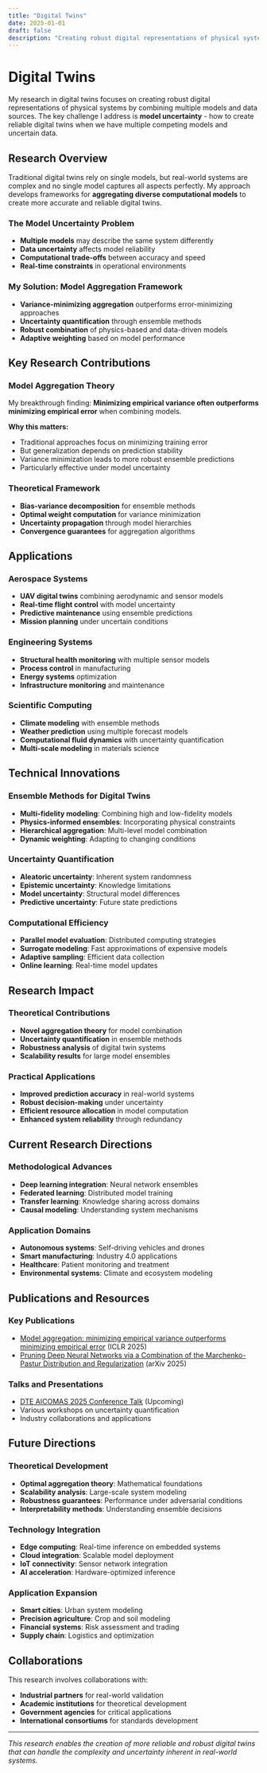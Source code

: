 ```yaml
---
title: "Digital Twins"
date: 2025-01-01
draft: false
description: "Creating robust digital representations of physical systems by combining multiple models and data sources"
---
```


# Digital Twins

My research in digital twins focuses on creating robust digital representations of physical systems by combining multiple models and data sources. The key challenge I address is **model uncertainty** - how to create reliable digital twins when we have multiple competing models and uncertain data.

## Research Overview

Traditional digital twins rely on single models, but real-world systems are complex and no single model captures all aspects perfectly. My approach develops frameworks for **aggregating diverse computational models** to create more accurate and reliable digital twins.

### The Model Uncertainty Problem
- **Multiple models** may describe the same system differently
- **Data uncertainty** affects model reliability
- **Computational trade-offs** between accuracy and speed
- **Real-time constraints** in operational environments

### My Solution: Model Aggregation Framework
- **Variance-minimizing aggregation** outperforms error-minimizing approaches
- **Uncertainty quantification** through ensemble methods
- **Robust combination** of physics-based and data-driven models
- **Adaptive weighting** based on model performance

## Key Research Contributions

### Model Aggregation Theory
My breakthrough finding: **Minimizing empirical variance often outperforms minimizing empirical error** when combining models.

**Why this matters:**
- Traditional approaches focus on minimizing training error
- But generalization depends on prediction stability
- Variance minimization leads to more robust ensemble predictions
- Particularly effective under model uncertainty

### Theoretical Framework
- **Bias-variance decomposition** for ensemble methods
- **Optimal weight computation** for variance minimization
- **Uncertainty propagation** through model hierarchies
- **Convergence guarantees** for aggregation algorithms

## Applications

### Aerospace Systems
- **UAV digital twins** combining aerodynamic and sensor models
- **Real-time flight control** with model uncertainty
- **Predictive maintenance** using ensemble predictions
- **Mission planning** under uncertain conditions

### Engineering Systems
- **Structural health monitoring** with multiple sensor models
- **Process control** in manufacturing
- **Energy systems** optimization
- **Infrastructure monitoring** and maintenance

### Scientific Computing
- **Climate modeling** with ensemble methods
- **Weather prediction** using multiple forecast models
- **Computational fluid dynamics** with uncertainty quantification
- **Multi-scale modeling** in materials science

## Technical Innovations

### Ensemble Methods for Digital Twins
- **Multi-fidelity modeling**: Combining high and low-fidelity models
- **Physics-informed ensembles**: Incorporating physical constraints
- **Hierarchical aggregation**: Multi-level model combination
- **Dynamic weighting**: Adapting to changing conditions

### Uncertainty Quantification
- **Aleatoric uncertainty**: Inherent system randomness
- **Epistemic uncertainty**: Knowledge limitations
- **Model uncertainty**: Structural model differences
- **Predictive uncertainty**: Future state predictions

### Computational Efficiency
- **Parallel model evaluation**: Distributed computing strategies
- **Surrogate modeling**: Fast approximations of expensive models
- **Adaptive sampling**: Efficient data collection
- **Online learning**: Real-time model updates

## Research Impact

### Theoretical Contributions
- **Novel aggregation theory** for model combination
- **Uncertainty quantification** in ensemble methods
- **Robustness analysis** of digital twin systems
- **Scalability results** for large model ensembles

### Practical Applications
- **Improved prediction accuracy** in real-world systems
- **Robust decision-making** under uncertainty
- **Efficient resource allocation** in model computation
- **Enhanced system reliability** through redundancy

## Current Research Directions

### Methodological Advances
- **Deep learning integration**: Neural network ensembles
- **Federated learning**: Distributed model training
- **Transfer learning**: Knowledge sharing across domains
- **Causal modeling**: Understanding system mechanisms

### Application Domains
- **Autonomous systems**: Self-driving vehicles and drones
- **Smart manufacturing**: Industry 4.0 applications
- **Healthcare**: Patient monitoring and treatment
- **Environmental systems**: Climate and ecosystem modeling

## Publications and Resources

### Key Publications
- [Model aggregation: minimizing empirical variance outperforms minimizing empirical error](/publications/model-aggregation-minimizing-empirical-variance-outperforms-minimizing-empirical-error/) (ICLR 2025)
- [Pruning Deep Neural Networks via a Combination of the Marchenko-Pastur Distribution and Regularization](/publications/pruning-deep-neural-networks-via-a-combination-of-the-marchenko-pastur-distribution-and-regularization/) (arXiv 2025)

### Talks and Presentations
- [DTE AICOMAS 2025 Conference Talk](/talks/model-aggregation-talk/) (Upcoming)
- Various workshops on uncertainty quantification
- Industry collaborations and applications

## Future Directions

### Theoretical Development
- **Optimal aggregation theory**: Mathematical foundations
- **Scalability analysis**: Large-scale system modeling
- **Robustness guarantees**: Performance under adversarial conditions
- **Interpretability methods**: Understanding ensemble decisions

### Technology Integration
- **Edge computing**: Real-time inference on embedded systems
- **Cloud integration**: Scalable model deployment
- **IoT connectivity**: Sensor network integration
- **AI acceleration**: Hardware-optimized inference

### Application Expansion
- **Smart cities**: Urban system modeling
- **Precision agriculture**: Crop and soil modeling
- **Financial systems**: Risk assessment and trading
- **Supply chain**: Logistics and optimization

## Collaborations

This research involves collaborations with:
- **Industrial partners** for real-world validation
- **Academic institutions** for theoretical development
- **Government agencies** for critical applications
- **International consortiums** for standards development

---

*This research enables the creation of more reliable and robust digital twins that can handle the complexity and uncertainty inherent in real-world systems.*